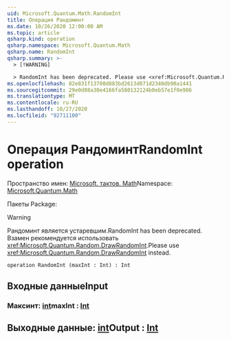 ```yaml
---
uid: Microsoft.Quantum.Math.RandomInt
title: Операция Рандоминт
ms.date: 10/26/2020 12:00:00 AM
ms.topic: article
qsharp.kind: operation
qsharp.namespace: Microsoft.Quantum.Math
qsharp.name: RandomInt
qsharp.summary: >-
  > [!WARNING]

  > RandomInt has been deprecated. Please use <xref:Microsoft.Quantum.Random.DrawRandomInt> instead.
ms.openlocfilehash: 82e831f13700d883bd2613d071d2340db90a1441
ms.sourcegitcommit: 29e0d88a30e4166fa580132124b0eb57e1f0e986
ms.translationtype: MT
ms.contentlocale: ru-RU
ms.lasthandoff: 10/27/2020
ms.locfileid: "92711100"
---
```

# <a name="randomint-operation"></a><span data-ttu-id="3b909-102">Операция Рандоминт</span><span class="sxs-lookup"><span data-stu-id="3b909-102">RandomInt operation</span></span>

<span data-ttu-id="3b909-103">Пространство имен: [Microsoft. тактов. Math](xref:Microsoft.Quantum.Math)</span><span class="sxs-lookup"><span data-stu-id="3b909-103">Namespace: [Microsoft.Quantum.Math](xref:Microsoft.Quantum.Math)</span></span>

<span data-ttu-id="3b909-104">Пакеты [](https://nuget.org/packages/)</span><span class="sxs-lookup"><span data-stu-id="3b909-104">Package: [](https://nuget.org/packages/)</span></span>


> [!WARNING]
> <span data-ttu-id="3b909-105">Рандоминт является устаревшим.</span><span class="sxs-lookup"><span data-stu-id="3b909-105">RandomInt has been deprecated.</span></span> <span data-ttu-id="3b909-106">Взамен рекомендуется использовать <xref:Microsoft.Quantum.Random.DrawRandomInt>.</span><span class="sxs-lookup"><span data-stu-id="3b909-106">Please use <xref:Microsoft.Quantum.Random.DrawRandomInt> instead.</span></span>



```qsharp
operation RandomInt (maxInt : Int) : Int
```


## <a name="input"></a><span data-ttu-id="3b909-107">Входные данные</span><span class="sxs-lookup"><span data-stu-id="3b909-107">Input</span></span>

### <a name="maxint--int"></a><span data-ttu-id="3b909-108">Максинт: [int](xref:microsoft.quantum.lang-ref.int)</span><span class="sxs-lookup"><span data-stu-id="3b909-108">maxInt : [Int](xref:microsoft.quantum.lang-ref.int)</span></span>





## <a name="output--int"></a><span data-ttu-id="3b909-109">Выходные данные: [int](xref:microsoft.quantum.lang-ref.int)</span><span class="sxs-lookup"><span data-stu-id="3b909-109">Output : [Int](xref:microsoft.quantum.lang-ref.int)</span></span>

